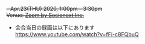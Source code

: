 ~~- Apr.23(THU) 2020, 1:00pm - 3:30pm~~  
   ~~Venue: [Zoom by Socionext Inc.](https://socionext.zoom.us/j/99975267803?pwd=M25XMnJLaWlYRi9hWkxESVFleWp5UT09)~~    
- 会合当日の録画は以下にあります  
  https://www.youtube.com/watch?v=fFi-c8FQbuQ  

